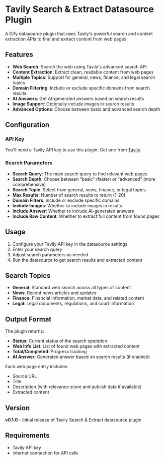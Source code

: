 # Tavily Search & Extract Datasource Plugin

A Dify datasource plugin that uses Tavily's powerful search and content extraction APIs to find and extract content from web pages.

## Features

- **Web Search**: Search the web using Tavily's advanced search API
- **Content Extraction**: Extract clean, readable content from web pages
- **Multiple Topics**: Support for general, news, finance, and legal search topics
- **Domain Filtering**: Include or exclude specific domains from search results
- **AI Answers**: Get AI-generated answers based on search results
- **Image Support**: Optionally include images in search results
- **Advanced Options**: Choose between basic and advanced search depth

## Configuration

### API Key

You'll need a Tavily API key to use this plugin. Get one from [Tavily](https://app.tavily.com/).

### Search Parameters

- **Search Query**: The main search query to find relevant web pages
- **Search Depth**: Choose between "basic" (faster) or "advanced" (more comprehensive)
- **Search Topic**: Select from general, news, finance, or legal topics
- **Max Results**: Number of search results to return (1-20)
- **Domain Filters**: Include or exclude specific domains
- **Include Images**: Whether to include images in results
- **Include Answer**: Whether to include AI-generated answers
- **Include Raw Content**: Whether to extract full content from found pages

## Usage

1. Configure your Tavily API key in the datasource settings
2. Enter your search query
3. Adjust search parameters as needed
4. Run the datasource to get search results and extracted content

## Search Topics

- **General**: Standard web search across all types of content
- **News**: Recent news articles and updates
- **Finance**: Financial information, market data, and related content
- **Legal**: Legal documents, regulations, and court information

## Output Format

The plugin returns:
- **Status**: Current status of the search operation
- **Web Info List**: List of found web pages with extracted content
- **Total/Completed**: Progress tracking
- **AI Answer**: Generated answer based on search results (if enabled)

Each web page entry includes:
- Source URL
- Title
- Description (with relevance score and publish date if available)
- Extracted content

## Version

**v0.1.0** - Initial release of Tavily Search & Extract datasource plugin

## Requirements

- Tavily API key
- Internet connection for API calls